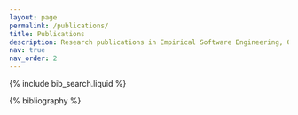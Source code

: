 ```yaml
---
layout: page
permalink: /publications/
title: Publications
description: Research publications in Empirical Software Engineering, OSS ecosystems, and AI4SE in reverse chronological order.
nav: true
nav_order: 2
---
```


<!-- _pages/publications.md -->

<!-- Bibsearch Feature -->

{% include bib_search.liquid %}

<div class="publications">

{% bibliography %}

</div>
